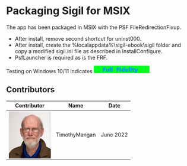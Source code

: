 # Packaging Sigil for MSIX

The app has been packaged in MSIX with the PSF FileRedirectionFixup.
* After install, remove second shortcut for uninst000.
* After install, create the %localappdata%\sigil-ebook\sigil folder and copy a modified sigil.ini file as described in InstallConfigure.
* PsfLauncher is required as is the FRF.


Testing on Windows 10/11 indicates [<img src="/media/CatFullFidelity.png" alt="Full Fidelity" />](/media/CatFullFidelity.png). 


## Contributors

| Contributor | Name | Date |
|----|----|----|
| [<img src="/media/Contributors/TimMangan.jpg" align="left" Height="128" />](/media/Contributors/TimMangan.jpg) | TimothyMangan | June 2022 |


